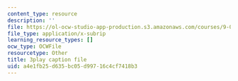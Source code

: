 ```yaml
---
content_type: resource
description: ''
file: https://ol-ocw-studio-app-production.s3.amazonaws.com/courses/9-04-sensory-systems-fall-2013/a4e1fb25d635bc05d99716c4cf7418b3_9fL2zRnkDdQ.srt
file_type: application/x-subrip
learning_resource_types: []
ocw_type: OCWFile
resourcetype: Other
title: 3play caption file
uid: a4e1fb25-d635-bc05-d997-16c4cf7418b3
---
```

